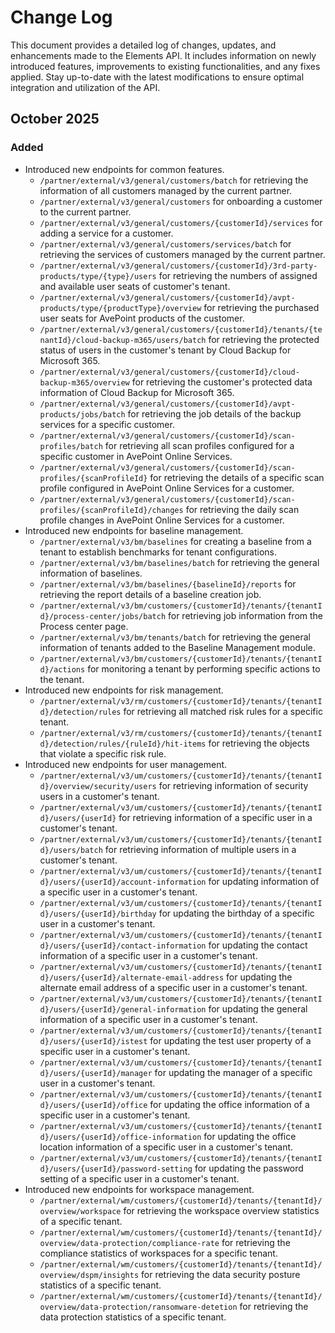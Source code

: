 # Change Log

This document provides a detailed log of changes, updates, and enhancements made to the Elements API. It includes information on newly introduced features, improvements to existing functionalities, and any fixes applied. Stay up-to-date with the latest modifications to ensure optimal integration and utilization of the API.

## October 2025

### Added  

  - Introduced new endpoints for common features. 
    - `/partner/external/v3/general/customers/batch` for retrieving the information of all customers managed by the current partner.
    - `/partner/external/v3/general/customers` for onboarding a customer to the current partner.
    - `/partner/external/v3/general/customers/{customerId}/services` for adding a service for a customer.
    - `/partner/external/v3/general/customers/services/batch` for retrieving the services of customers managed by the current partner.
    - `/partner/external/v3/general/customers/{customerId}/3rd-party-products/type/{type}/users` for retrieving the numbers of assigned and available user seats of customer's tenant.
    - `/partner/external/v3/general/customers/{customerId}/avpt-products/type/{productType}/overview` for retrieving the purchased user seats for AvePoint products of the customer.
    - `/partner/external/v3/general/customers/{customerId}/tenants/{tenantId}/cloud-backup-m365/users/batch` for retrieving the protected status of users in the customer's tenant by Cloud Backup for Microsoft 365.
    - `/partner/external/v3/general/customers/{customerId}/cloud-backup-m365/overview` for retrieving the customer's protected data information of Cloud Backup for Microsoft 365.
    - `/partner/external/v3/general/customers/{customerId}/avpt-products/jobs/batch` for retrieving the job details of the backup services for a specific customer.
    - `/partner/external/v3/general/customers/{customerId}/scan-profiles/batch` for retrieving all scan profiles configured for a specific customer in AvePoint Online Services.
    - `/partner/external/v3/general/customers/{customerId}/scan-profiles/{scanProfileId}` for retrieving the details of a specific scan profile configured in AvePoint Online Services for a customer.
    - `/partner/external/v3/general/customers/{customerId}/scan-profiles/{scanProfileId}/changes` for retrieving the daily scan profile changes in AvePoint Online Services for a customer.
  - Introduced new endpoints for baseline management.  
    - `/partner/external/v3/bm/baselines` for creating a baseline from a tenant to establish benchmarks for tenant configurations.
    - `/partner/external/v3/bm/baselines/batch` for retrieving the general information of baselines.
    - `/partner/external/v3/bm/baselines/{baselineId}/reports` for retrieving the report details of a baseline creation job.
    - `/partner/external/v3/bm/customers/{customerId}/tenants/{tenantId}/process-center/jobs/batch` for retrieving job information from the Process center page.
     - `/partner/external/v3/bm/tenants/batch` for retrieving the general information of tenants added to the Baseline Management module.
     - `/partner/external/v3/bm/customers/{customerId}/tenants/{tenantId}/actions` for monitoring a tenant by performing specific actions to the tenant.
  - Introduced new endpoints for risk management.
    - `/partner/external/v3/rm/customers/{customerId}/tenants/{tenantId}/detection/rules` for retrieving all matched risk rules for a specific tenant.
    - `/partner/external/v3/rm/customers/{customerId}/tenants/{tenantId}/detection/rules/{ruleId}/hit-items` for retrieving the objects that violate a specific risk rule.
  - Introduced new endpoints for user management.
    - `/partner/external/v3/um/customers/{customerId}/tenants/{tenantId}/overview/security/users` for retrieving information of security users in a customer's tenant.
    - `/partner/external/v3/um/customers/{customerId}/tenants/{tenantId}/users/{userId}` for retrieving information of a specific user in a customer's tenant.
    - `/partner/external/v3/um/customers/{customerId}/tenants/{tenantId}/users/batch` for retrieving information of multiple users in a customer's tenant.
    - `/partner/external/v3/um/customers/{customerId}/tenants/{tenantId}/users/{userId}/account-information` for updating information of a specific user in a customer's tenant.
    - `/partner/external/v3/um/customers/{customerId}/tenants/{tenantId}/users/{userId}/birthday` for updating the birthday of a specific user in a customer's tenant.
    - `/partner/external/v3/um/customers/{customerId}/tenants/{tenantId}/users/{userId}/contact-information` for updating the contact information of a specific user in a customer's tenant.
    - `/partner/external/v3/um/customers/{customerId}/tenants/{tenantId}/users/{userId}/alternate-email-address` for updating the alternate email address of a specific user in a customer's tenant.
    - `/partner/external/v3/um/customers/{customerId}/tenants/{tenantId}/users/{userId}/general-information` for updating the general information of a specific user in a customer's tenant.
    - `/partner/external/v3/um/customers/{customerId}/tenants/{tenantId}/users/{userId}/istest` for updating the test user property of a specific user in a customer's tenant.
    - `/partner/external/v3/um/customers/{customerId}/tenants/{tenantId}/users/{userId}/manager` for updating the manager of a specific user in a customer's tenant.
    - `/partner/external/v3/um/customers/{customerId}/tenants/{tenantId}/users/{userId}/office` for updating the office information of a specific user in a customer's tenant.
    - `/partner/external/v3/um/customers/{customerId}/tenants/{tenantId}/users/{userId}/office-information` for updating the office location information of a specific user in a customer's tenant.
    - `/partner/external/v3/um/customers/{customerId}/tenants/{tenantId}/users/{userId}/password-setting` for updating the password setting of a specific user in a customer's tenant.
  - Introduced new endpoints for workspace management.
    - `/partner/external/wm/customers/{customerId}/tenants/{tenantId}/overview/workspace`	for retrieving the workspace overview statistics of a specific tenant.
    - `/partner/external/wm/customers/{customerId}/tenants/{tenantId}/overview/data-protection/compliance-rate` for retrieving the compliance statistics of workspaces for a specific tenant.
    - `/partner/external/wm/customers/{customerId}/tenants/{tenantId}/overview/dspm/insights` for retrieving the data security posture statistics of a specific tenant.
    - `/partner/external/wm/customers/{customerId}/tenants/{tenantId}/overview/data-protection/ransomware-detetion` for retrieving the data protection statistics of a specific tenant.
